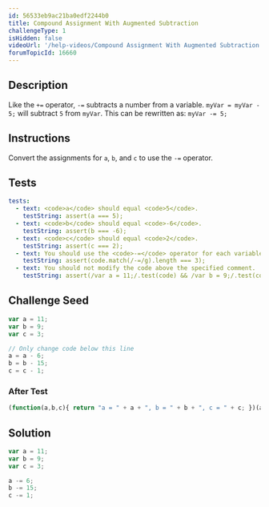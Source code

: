 ```yaml
---
id: 56533eb9ac21ba0edf2244b0
title: Compound Assignment With Augmented Subtraction
challengeType: 1
isHidden: false
videoUrl: '/help-videos/Compound Assignment With Augmented Subtraction.webm'
forumTopicId: 16660
---
```


## Description
<section id='description'>
Like the <code>+=</code> operator, <code>-=</code> subtracts a number from a variable.
<code>myVar = myVar - 5;</code>
will subtract <code>5</code> from <code>myVar</code>. This can be rewritten as:
<code>myVar -= 5;</code>
</section>

## Instructions
<section id='instructions'>
Convert the assignments for <code>a</code>, <code>b</code>, and <code>c</code> to use the <code>-=</code> operator.
</section>

## Tests
<section id='tests'>

```yml
tests:
  - text: <code>a</code> should equal <code>5</code>.
    testString: assert(a === 5);
  - text: <code>b</code> should equal <code>-6</code>.
    testString: assert(b === -6);
  - text: <code>c</code> should equal <code>2</code>.
    testString: assert(c === 2);
  - text: You should use the <code>-=</code> operator for each variable.
    testString: assert(code.match(/-=/g).length === 3);
  - text: You should not modify the code above the specified comment.
    testString: assert(/var a = 11;/.test(code) && /var b = 9;/.test(code) && /var c = 3;/.test(code));

```

</section>

## Challenge Seed
<section id='challengeSeed'>

<div id='js-seed'>

```js
var a = 11;
var b = 9;
var c = 3;

// Only change code below this line
a = a - 6;
b = b - 15;
c = c - 1;
```

</div>


### After Test
<div id='js-teardown'>

```js
(function(a,b,c){ return "a = " + a + ", b = " + b + ", c = " + c; })(a,b,c);
```

</div>

</section>

## Solution
<section id='solution'>


```js
var a = 11;
var b = 9;
var c = 3;

a -= 6;
b -= 15;
c -= 1;


```

</section>
